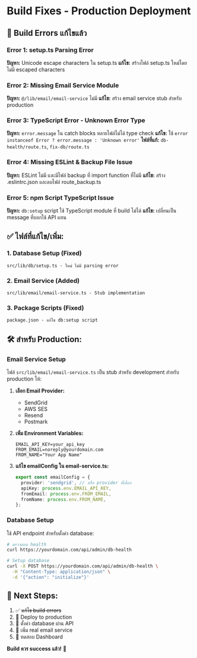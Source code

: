 # Build Fixes - Production Deployment

## 🚨 Build Errors แก้ไขแล้ว

### Error 1: setup.ts Parsing Error
**ปัญหา:** Unicode escape characters ใน setup.ts
**แก้ไข:** สร้างไฟล์ setup.ts ใหม่โดยไม่มี escaped characters

### Error 2: Missing Email Service Module
**ปัญหา:** `@/lib/email/email-service` ไม่มี
**แก้ไข:** สร้าง email service stub สำหรับ production

### Error 3: TypeScript Error - Unknown Error Type
**ปัญหา:** `error.message` ใน catch blocks หลายไฟล์ไม่ได้ type check
**แก้ไข:** ใช้ `error instanceof Error ? error.message : 'Unknown error'`
**ไฟล์ที่แก้:** `db-health/route.ts`, `fix-db/route.ts`

### Error 4: Missing ESLint & Backup File Issue
**ปัญหา:** ESLint ไม่มี และมีไฟล์ backup ที่ import function ที่ไม่มี
**แก้ไข:** สร้าง .eslintrc.json และลบไฟล์ route_backup.ts

### Error 5: npm Script TypeScript Issue
**ปัญหา:** `db:setup` script ใช้ TypeScript module ที่ build ไม่ได้
**แก้ไข:** เปลี่ยนเป็น message ที่บอกใช้ API แทน

## ✅ ไฟล์ที่แก้ไข/เพิ่ม:

### 1. Database Setup (Fixed)
```
src/lib/db/setup.ts - ใหม่ ไม่มี parsing error
```

### 2. Email Service (Added)
```
src/lib/email/email-service.ts - Stub implementation
```

### 3. Package Scripts (Fixed)
```
package.json - แก้ไข db:setup script
```

## 🛠️ สำหรับ Production:

### Email Service Setup
ไฟล์ `src/lib/email/email-service.ts` เป็น stub สำหรับ development
สำหรับ production ให้:

1. **เลือก Email Provider:**
   - SendGrid
   - AWS SES  
   - Resend
   - Postmark

2. **เพิ่ม Environment Variables:**
   ```env
   EMAIL_API_KEY=your_api_key
   FROM_EMAIL=noreply@yourdomain.com
   FROM_NAME="Your App Name"
   ```

3. **แก้ไข emailConfig ใน email-service.ts:**
   ```typescript
   export const emailConfig = {
     provider: 'sendgrid', // หรือ provider ที่เลือก
     apiKey: process.env.EMAIL_API_KEY,
     fromEmail: process.env.FROM_EMAIL,
     fromName: process.env.FROM_NAME,
   };
   ```

### Database Setup
ใช้ API endpoint สำหรับตั้งค่า database:

```bash
# ตรวจสอบ health
curl https://yourdomain.com/api/admin/db-health

# Setup database
curl -X POST https://yourdomain.com/api/admin/db-health \
  -H "Content-Type: application/json" \
  -d '{"action": "initialize"}'
```

## 🎯 Next Steps:

1. ✅ ~~แก้ไข build errors~~
2. 🔄 Deploy to production
3. 🔄 ตั้งค่า database ผ่าน API
4. 🔄 เพิ่ม real email service
5. 🔄 ทดสอบ Dashboard

**Build ควร success แล้ว!** 🎉
